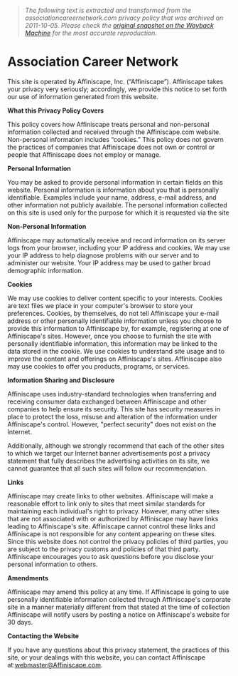 > *The following text is extracted and transformed from the associationcareernetwork.com privacy policy that was archived on 2011-10-05. Please check the [original snapshot on the Wayback Machine](https://web.archive.org/web/20111005174709id_/http%3A//associationcareernetwork.com/displaycommon.cfm%3Fan%3D1%26subarticlenbr%3D49) for the most accurate reproduction.*

# Association Career Network

This site is operated by Affiniscape, Inc. (“Affiniscape”). Affiniscape takes your privacy very seriously; accordingly, we provide this notice to set forth our use of information generated from this website.

**What this Privacy Policy Covers**

This policy covers how Affiniscape treats personal and non-personal information collected and received through the Affiniscape.com website. Non-personal information includes “cookies.” This policy does not govern the practices of companies that Affiniscape does not own or control or people that Affiniscape does not employ or manage.

**Personal Information**

You may be asked to provide personal information in certain fields on this website. Personal information is information about you that is personally identifiable. Examples include your name, address, e-mail address, and other information not publicly available. The personal information collected on this site is used only for the purpose for which it is requested via the site 

**Non-Personal Information**

Affiniscape may automatically receive and record information on its server logs from your browser, including your IP address and cookies. We may use your IP address to help diagnose problems with our server and to administer our website. Your IP address may be used to gather broad demographic information.

**Cookies**

We may use cookies to deliver content specific to your interests. Cookies are text files we place in your computer's browser to store your preferences. Cookies, by themselves, do not tell Affiniscape your e-mail address or other personally identifiable information unless you choose to provide this information to Affiniscape by, for example, registering at one of Affiniscape's sites. However, once you choose to furnish the site with personally identifiable information, this information may be linked to the data stored in the cookie. We use cookies to understand site usage and to improve the content and offerings on Affiniscape's sites. Affiniscape also may use cookies to offer you products, programs, or services.

**Information Sharing and Disclosure**

Affiniscape uses industry-standard technologies when transferring and receiving consumer data exchanged between Affiniscape and other companies to help ensure its security. This site has security measures in place to protect the loss, misuse and alteration of the information under Affiniscape's control. However, "perfect security" does not exist on the Internet.

Additionally, although we strongly recommend that each of the other sites to which we target our Internet banner advertisements post a privacy statement that fully describes the advertising activities on its site, we cannot guarantee that all such sites will follow our recommendation.

**Links**

Affiniscape may create links to other websites. Affiniscape will make a reasonable effort to link only to sites that meet similar standards for maintaining each individual's right to privacy. However, many other sites that are not associated with or authorized by Affiniscape may have links leading to Affiniscape's site. Affiniscape cannot control these links and Affiniscape is not responsible for any content appearing on these sites. Since this website does not control the privacy policies of third parties, you are subject to the privacy customs and policies of that third party. Affiniscape encourages you to ask questions before you disclose your personal information to others.

**Amendments**

Affiniscape may amend this policy at any time. If Affiniscape is going to use personally identifiable information collected through Affiniscape's corporate site in a manner materially different from that stated at the time of collection Affiniscape will notify users by posting a notice on Affiniscape's website for 30 days.

**Contacting the Website**

If you have any questions about this privacy statement, the practices of this site, or your dealings with this website, you can contact Affiniscape at:[webmaster@Affiniscape.com](mailto:webmaster@Affiniscape.com).
